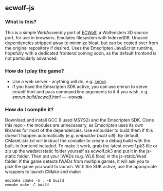 ## ecwolf-js

### What is this?

This is a simple WebAssembly port of [ECWolf](https://maniacsvault.net/ecwolf/), a Wolfenstein 3D source port, for use in browsers. Emulates filesystem with IndexedDB. Unused dependencies stripped away to minimize bloat, but can be copied over from the original repository if desired. Uses the Emscripten JavaScript runtime, hopefully with a dedicated frontend coming soon, as the default frontend is not particularly advanced.

### How do I play the game?

- Use a web server - anything will do, e.g. [serve](https://www.npmjs.com/package/serve).
- If you have the Emscripten SDK active, you can use emrun to serve ecwolf.html and pass command line arguments to it if you wish, e.g. _emrun build/ecwolf.html -- -nowait_.

### How do I compile it?

Download and install GCC (I used MSYS2) and the Emscripten SDK. Clone this repo - the modules are unnecessary, as Emscripten uses its own libraries for most of the dependencies. Use embuilder to build them if this doesn't happen automatically (e.g. _embuilder build sdl_). By default, CMakeLists.txt will instruct the compiler to create a debug build with the built-in frontend included. To make it work, grab the latest ecwolf.pk3 file or zip up the wadsrc/static folder yourself as ecwolf.pk3 and put it in the js-static folder. Then put your IWADs (e.g. WL6 files) in the js-static/iwad folder. If the game detects IWADs from multiple games, it will ask you to pick the game you want to launch. With the SDK active, use the appropriate wrappers to launch CMake and make:

```
emcmake cmake -S . -B build
emmake make -C build
```
